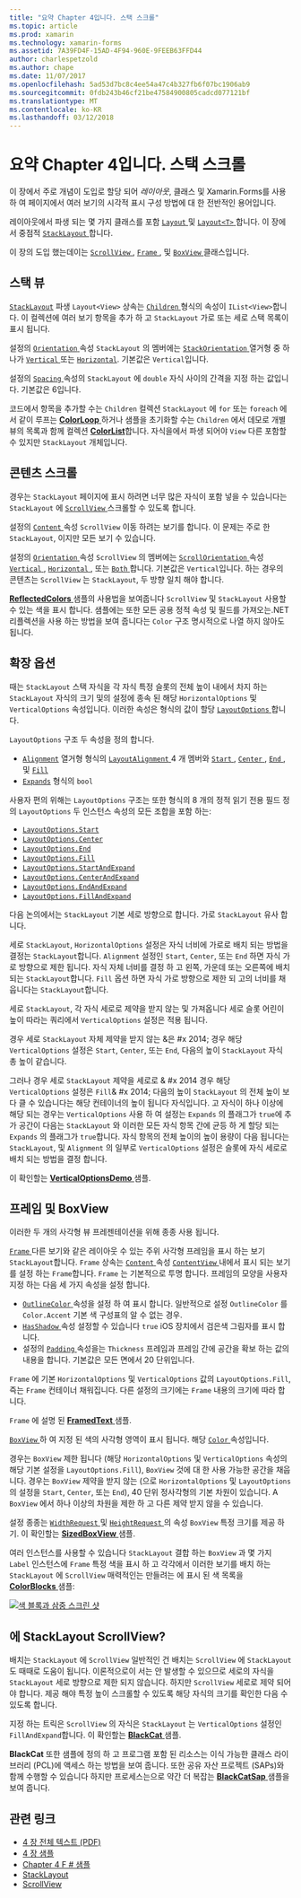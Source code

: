 ```yaml
---
title: "요약 Chapter 4입니다. 스택 스크롤"
ms.topic: article
ms.prod: xamarin
ms.technology: xamarin-forms
ms.assetid: 7A39FD4F-15AD-4F94-960E-9FEEB63FFD44
author: charlespetzold
ms.author: chape
ms.date: 11/07/2017
ms.openlocfilehash: 5ad53d7bc8c4ee54a47c4b327fb6f07bc1906ab9
ms.sourcegitcommit: 0fdb243b46cf21be47584900805cadcd077121bf
ms.translationtype: MT
ms.contentlocale: ko-KR
ms.lasthandoff: 03/12/2018
---
```

# <a name="summary-of-chapter-4-scrolling-the-stack"></a>요약 Chapter 4입니다. 스택 스크롤

이 장에서 주로 개념이 도입로 할당 되어 *레이아웃*, 클래스 및 Xamarin.Forms를 사용 하 여 페이지에서 여러 보기의 시각적 표시 구성 방법에 대 한 전반적인 용어입니다.

레이아웃에서 파생 되는 몇 가지 클래스를 포함 [ `Layout` ](https://developer.xamarin.com/api/type/Xamarin.Forms.Layout/) 및 [ `Layout<T>` ](https://developer.xamarin.com/api/type/Xamarin.Forms.Layout%3CT%3E/)합니다. 이 장에서 중점적 [ `StackLayout` ](https://developer.xamarin.com/api/type/Xamarin.Forms.StackLayout/)합니다.

이 장의 도입 했는데이는 [ `ScrollView` ](https://developer.xamarin.com/api/type/Xamarin.Forms.ScrollView/), [ `Frame` ](https://developer.xamarin.com/api/type/Xamarin.Forms.Frame/), 및 [ `BoxView` ](https://developer.xamarin.com/api/type/Xamarin.Forms.BoxView/) 클래스입니다.

## <a name="stacks-of-views"></a>스택 뷰

[`StackLayout`](https://developer.xamarin.com/api/type/Xamarin.Forms.StackLayout/) 파생 `Layout<View>` 상속는 [ `Children` ](https://developer.xamarin.com/api/type/Xamarin.Forms.Layout%3CT%3E/) 형식의 속성이 `IList<View>`합니다. 이 컬렉션에 여러 보기 항목을 추가 하 고 `StackLayout` 가로 또는 세로 스택 목록이 표시 됩니다.

설정의 [ `Orientation` ](https://developer.xamarin.com/api/property/Xamarin.Forms.StackLayout.Orientation/) 속성 `StackLayout` 의 멤버에는 [ `StackOrientation` ](https://developer.xamarin.com/api/type/Xamarin.Forms.StackOrientation/) 열거형 중 하나가 [ `Vertical` ](https://developer.xamarin.com/api/field/Xamarin.Forms.StackOrientation.Vertical/) 또는 [ `Horizontal`](https://developer.xamarin.com/api/field/Xamarin.Forms.StackOrientation.Horizontal/). 기본값은 `Vertical`입니다.

설정의 [ `Spacing` ](https://developer.xamarin.com/api/property/Xamarin.Forms.StackLayout.Spacing/) 속성의 `StackLayout` 에 `double` 자식 사이의 간격을 지정 하는 값입니다. 기본값은 6입니다.

코드에서 항목을 추가할 수는 `Children` 컬렉션 `StackLayout` 에 `for` 또는 `foreach` 에서 같이 루프는 [ **ColorLoop** ](https://github.com/xamarin/xamarin-forms-book-samples/tree/master/Chapter04/ColorLoop) 하거나 샘플을 초기화할 수는 `Children` 에서 데모로 개별 뷰의 목록과 함께 컬렉션 [ **ColorList**](https://github.com/xamarin/xamarin-forms-book-samples/tree/master/Chapter04/ColorList)합니다. 자식을에서 파생 되어야 `View` 다른 포함할 수 있지만 `StackLayout` 개체입니다.

## <a name="scrolling-content"></a>콘텐츠 스크롤

경우는 `StackLayout` 페이지에 표시 하려면 너무 많은 자식이 포함 넣을 수 있습니다는 `StackLayout` 에 [ `ScrollView` ](https://developer.xamarin.com/api/type/Xamarin.Forms.ScrollView/) 스크롤할 수 있도록 합니다.

설정의 [ `Content` ](https://developer.xamarin.com/api/property/Xamarin.Forms.ScrollView.Content/) 속성 `ScrollView` 이동 하려는 보기를 합니다. 이 문제는 주로 한 `StackLayout`, 이지만 모든 보기 수 있습니다.

설정의 [ `Orientation` ](https://developer.xamarin.com/api/property/Xamarin.Forms.ScrollView.Orientation/) 속성 `ScrollView` 의 멤버에는 [ `ScrollOrientation` ](https://developer.xamarin.com/api/type/Xamarin.Forms.ScrollOrientation/) 속성 [ `Vertical` ](https://developer.xamarin.com/api/field/Xamarin.Forms.ScrollOrientation.Vertical/), [ `Horizontal` ](https://developer.xamarin.com/api/field/Xamarin.Forms.ScrollOrientation.Horizontal/), 또는 [ `Both` ](https://developer.xamarin.com/api/field/Xamarin.Forms.ScrollOrientation.Both/)합니다. 기본값은 `Vertical`입니다. 하는 경우의 콘텐츠는 `ScrollView` 는 `StackLayout`, 두 방향 일치 해야 합니다.

[ **ReflectedColors** ](https://github.com/xamarin/xamarin-forms-book-samples/tree/master/Chapter04/ReflectedColors) 샘플의 사용법을 보여줍니다 `ScrollView` 및 `StackLayout` 사용할 수 있는 색을 표시 합니다. 샘플에는 또한 모든 공용 정적 속성 및 필드를 가져오는.NET 리플렉션을 사용 하는 방법을 보여 줍니다는 `Color` 구조 명시적으로 나열 하지 않아도 됩니다.

## <a name="the-expands-option"></a>확장 옵션

때는 `StackLayout` 스택 자식을 각 자식 특정 슬롯의 전체 높이 내에서 차지 하는 `StackLayout` 자식의 크기 및의 설정에 종속 된 해당 `HorizontalOptions` 및 `VerticalOptions` 속성입니다. 이러한 속성은 형식의 값이 할당 [ `LayoutOptions` ](http://developer.xamstage.com/api/type/Xamarin.Forms.LayoutOptions/)합니다.

`LayoutOptions` 구조 두 속성을 정의 합니다.

- [`Alignment`](https://developer.xamarin.com/api/property/Xamarin.Forms.LayoutOptions.Alignment/) 열거형 형식의 [ `LayoutAlignment` ](https://developer.xamarin.com/api/type/Xamarin.Forms.LayoutAlignment/) 4 개 멤버와 [ `Start` ](https://developer.xamarin.com/api/field/Xamarin.Forms.LayoutAlignment.Start/), [ `Center` ](https://developer.xamarin.com/api/field/Xamarin.Forms.LayoutAlignment.Center/), [ `End` ](https://developer.xamarin.com/api/field/Xamarin.Forms.LayoutAlignment.End/), 및 [`Fill`](https://developer.xamarin.com/api/field/Xamarin.Forms.LayoutAlignment.Fill/)
- [`Expands`](https://developer.xamarin.com/api/property/Xamarin.Forms.LayoutOptions.Expands/) 형식의 `bool`

사용자 편의 위해는 `LayoutOptions` 구조는 또한 형식의 8 개의 정적 읽기 전용 필드 정의 `LayoutOptions` 두 인스턴스 속성의 모든 조합을 포함 하는:

- [`LayoutOptions.Start`](https://developer.xamarin.com/api/field/Xamarin.Forms.LayoutOptions.Start/)
- [`LayoutOptions.Center`](https://developer.xamarin.com/api/field/Xamarin.Forms.LayoutOptions.Center/)
- [`LayoutOptions.End`](https://developer.xamarin.com/api/field/Xamarin.Forms.LayoutOptions.End/)
- [`LayoutOptions.Fill`](https://developer.xamarin.com/api/field/Xamarin.Forms.LayoutOptions.Fill/)
- [`LayoutOptions.StartAndExpand`](https://developer.xamarin.com/api/field/Xamarin.Forms.LayoutOptions.StartAndExpand/)
- [`LayoutOptions.CenterAndExpand`](https://developer.xamarin.com/api/field/Xamarin.Forms.LayoutOptions.CenterAndExpand/)
- [`LayoutOptions.EndAndExpand`](https://developer.xamarin.com/api/field/Xamarin.Forms.LayoutOptions.EndAndExpand/)
- [`LayoutOptions.FillAndExpand`](https://developer.xamarin.com/api/field/Xamarin.Forms.LayoutOptions.FillAndExpand/)

다음 논의에서는 `StackLayout` 기본 세로 방향으로 합니다. 가로 `StackLayout` 유사 합니다.

세로 `StackLayout`, `HorizontalOptions` 설정은 자식 너비에 가로로 배치 되는 방법을 결정는 `StackLayout`합니다. `Alignment` 설정인 `Start`, `Center`, 또는 `End` 하면 자식 가로 방향으로 제한 됩니다. 자식 자체 너비를 결정 하 고 왼쪽, 가운데 또는 오른쪽에 배치 되는 `StackLayout`합니다. `Fill` 옵션 하면 자식 가로 방향으로 제한 되 고의 너비를 채웁니다는 `StackLayout`합니다.

세로 `StackLayout`, 각 자식 세로로 제약을 받지 않는 및 가져옵니다 세로 슬롯 어린이 높이 따라는 쿼리에서 `VerticalOptions` 설정은 적용 됩니다.

경우 세로 `StackLayout` 자체 제약을 받지 않는 &은 #x 2014; 경우 해당 `VerticalOptions` 설정은 `Start`, `Center`, 또는 `End`, 다음의 높이 `StackLayout` 자식 총 높이 같습니다.

그러나 경우 세로 `StackLayout` 제약을 세로로 & #x 2014 경우 해당 `VerticalOptions` 설정은 `Fill`& #x 2014; 다음의 높이 `StackLayout` 의 전체 높이 보다 클 수 있습니다는 해당 컨테이너의 높이 됩니다 자식입니다. 고 자식이 하나 이상에 해당 되는 경우는 `VerticalOptions` 사용 하 여 설정는 `Expands` 의 플래그가 `true`에 추가 공간이 다음는 `StackLayout` 와 이러한 모든 자식 항목 간에 균등 하 게 할당 되는 `Expands` 의 플래그가 `true`합니다. 자식 항목의 전체 높이의 높이 용량이 다음 됩니다는 `StackLayout`, 및 `Alignment` 의 일부로 `VerticalOptions` 설정은 슬롯에 자식 세로로 배치 되는 방법을 결정 합니다.

이 확인할는 [ **VerticalOptionsDemo** ](https://github.com/xamarin/xamarin-forms-book-samples/tree/master/Chapter04/VerticalOptionsDemo) 샘플.

## <a name="frame-and-boxview"></a>프레임 및 BoxView

이러한 두 개의 사각형 뷰 프레젠테이션을 위해 종종 사용 됩니다.

[ `Frame` ](https://developer.xamarin.com/api/type/Xamarin.Forms.Frame/) 다른 보기와 같은 레이아웃 수 있는 주위 사각형 프레임을 표시 하는 보기 `StackLayout`합니다. `Frame` 상속는 [ `Content` ](https://developer.xamarin.com/api/property/Xamarin.Forms.ContentView.Content/) 속성 [ `ContentView` ](https://developer.xamarin.com/api/type/Xamarin.Forms.ContentView/) 내에서 표시 되는 보기를 설정 하는 `Frame`합니다. `Frame` 는 기본적으로 투명 합니다. 프레임의 모양을 사용자 지정 하는 다음 세 가지 속성을 설정 합니다.

- [ `OutlineColor` ](https://developer.xamarin.com/api/property/Xamarin.Forms.Frame.OutlineColor/) 속성을 설정 하 여 표시 합니다. 일반적으로 설정 `OutlineColor` 를 `Color.Accent` 기본 색 구성표의 알 수 없는 경우.
- [ `HasShadow` ](https://developer.xamarin.com/api/property/Xamarin.Forms.Frame.HasShadow/) 속성 설정할 수 있습니다 `true` iOS 장치에서 검은색 그림자를 표시 합니다.
- 설정의 [ `Padding` ](https://developer.xamarin.com/api/property/Xamarin.Forms.Layout.Padding/) 속성을는 `Thickness` 프레임과 프레임 간에 공간을 확보 하는 값의 내용을 합니다. 기본값은 모든 면에서 20 단위입니다.

`Frame` 에 기본 `HorizontalOptions` 및 `VerticalOptions` 값의 `LayoutOptions.Fill`, 즉는 `Frame` 컨테이너 채워집니다. 다른 설정의 크기에는 `Frame` 내용의 크기에 따라 합니다.

`Frame` 에 설명 된 [ **FramedText** ](https://github.com/xamarin/xamarin-forms-book-samples/tree/master/Chapter04/FramedText) 샘플.

[ `BoxView` ](https://developer.xamarin.com/api/type/Xamarin.Forms.BoxView/) 하 여 지정 된 색의 사각형 영역이 표시 됩니다. 해당 [ `Color` ](https://developer.xamarin.com/api/property/Xamarin.Forms.BoxView.Color/) 속성입니다.

경우는 `BoxView` 제한 됩니다 (해당 `HorizontalOptions` 및 `VerticalOptions` 속성의 해당 기본 설정을 `LayoutOptions.Fill`), `BoxView` 것에 대 한 사용 가능한 공간을 채웁니다. 경우는 `BoxView` 제약을 받지 않는 (으로 `HorizontalOptions` 및 `LayoutOptions` 의 설정을 `Start`, `Center`, 또는 `End`), 40 단위 정사각형의 기본 차원이 있습니다. A `BoxView` 에서 하나 이상의 차원을 제한 하 고 다른 제약 받지 않을 수 있습니다.

설정 종종는 [ `WidthRequest` ](https://developer.xamarin.com/api/property/Xamarin.Forms.VisualElement.WidthRequest/) 및 [ `HeightRequest` ](https://developer.xamarin.com/api/property/Xamarin.Forms.VisualElement.HeightRequest/) 의 속성 `BoxView` 특정 크기를 제공 하기. 이 확인할는 [ **SizedBoxView** ](https://github.com/xamarin/xamarin-forms-book-samples/tree/master/Chapter04/SizedBoxView) 샘플.

여러 인스턴스를 사용할 수 있습니다 `StackLayout` 결합 하는 `BoxView` 과 몇 가지 `Label` 인스턴스에 `Frame` 특정 색을 표시 하 고 각각에서 이러한 보기를 배치 하는 `StackLayout` 에 `ScrollView` 매력적인는 만들려는 에 표시 된 색 목록을 [ **ColorBlocks** ](https://github.com/xamarin/xamarin-forms-book-samples/tree/master/Chapter04/ColorBlocks) 샘플:

[![색 블록과 삼중 스크린 샷](images/ch04fg11-small.png "색 목록")](images/ch04fg11-large.png#lightbox "색 목록")

## <a name="a-scrollview-in-a-stacklayout"></a>에 StackLayout ScrollView?

배치는 `StackLayout` 에 `ScrollView` 일반적인 건 배치는 `ScrollView` 에 `StackLayout` 도 때때로 도움이 됩니다. 이론적으로이 서는 안 발생할 수 있으므로 세로의 자식을 `StackLayout` 세로 방향으로 제한 되지 않습니다. 하지만 `ScrollView` 세로로 제약 되어야 합니다. 제공 해야 특정 높이 스크롤할 수 있도록 해당 자식의 크기를 확인한 다음 수 있도록 합니다.

지정 하는 트릭은 `ScrollView` 의 자식은 `StackLayout` 는 `VerticalOptions` 설정인 `FillAndExpand`합니다. 이 확인할는 [ **BlackCat** ](https://github.com/xamarin/xamarin-forms-book-samples/tree/master/Chapter04/BlackCat) 샘플.

**BlackCat** 또한 샘플에 정의 하 고 프로그램 포함 된 리소스는 이식 가능한 클래스 라이브러리 (PCL)에 액세스 하는 방법을 보여 줍니다. 또한 공유 자산 프로젝트 (SAPs)와 함께 수행할 수 있습니다 하지만 프로세스는으로 약간 더 복잡는 [ **BlackCatSap** ](https://github.com/xamarin/xamarin-forms-book-samples/tree/master/Chapter04/BlackCatSap) 샘플을 보여 줍니다.



## <a name="related-links"></a>관련 링크

- [4 장 전체 텍스트 (PDF)](https://download.xamarin.com/developer/xamarin-forms-book/XamarinFormsBook-Ch04-Apr2016.pdf)
- [4 장 샘플](https://github.com/xamarin/xamarin-forms-book-samples/tree/master/Chapter04)
- [Chapter 4 F # 샘플](https://github.com/xamarin/xamarin-forms-book-samples/tree/master/Chapter04/FS)
- [StackLayout](~/xamarin-forms/user-interface/layouts/stack-layout.md)
- [ScrollView](~/xamarin-forms/user-interface/layouts/scroll-view.md)
